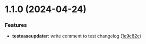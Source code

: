 # 1.1.0 (2024-04-24)


### Features

* **testeaseupdater:** write comment to test changelog ([1e9c82c](https://github.ncsu.edu/engr-csc-sdc/2024SpringTeam31-Hitachi-2.git/commit/1e9c82cd37cbc9e2357cc0267afd37930feed844))



